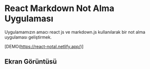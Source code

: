 # React Markdown Not Alma Uygulaması

Uygulamamızın amacı react js ve markdown.js kullanılarak bir not alma uygulaması geliştirmek.

[DEMO(https://react-notal.netlify.app/)]

## Ekran Görüntüsü



